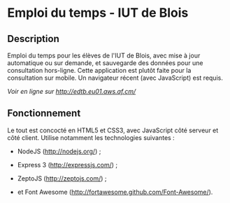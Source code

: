 Emploi du temps - IUT de Blois
==============================

Description
-----------

Emploi du temps pour les élèves de l'IUT de Blois,
avec mise à jour automatique ou sur demande, et sauvegarde
des données pour une consultation hors-ligne.
Cette application est plutôt faite pour la consultation sur mobile.
Un navigateur récent (avec JavaScript) est requis.

_Voir en ligne sur http://edtb.eu01.aws.af.cm/_

Fonctionnement
--------------

Le tout est concocté en HTML5 et CSS3, avec JavaScript côté serveur et côté client.
Utilise notamment les technologies suivantes :

- NodeJS (http://nodejs.org/) ;

- Express 3 (http://expressjs.com/) ;

- ZeptoJS (http://zeptojs.com/) ;

- et Font Awesome (http://fortawesome.github.com/Font-Awesome/).